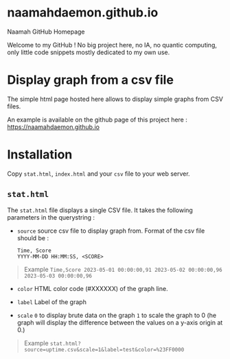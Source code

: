 # naamahdaemon.github.io
Naamah GitHub Homepage

Welcome to my GitHub !
No big project here, no IA, no quantic computing, only little code snippets mostly dedicated to my own use.

# Display graph from a csv file
The simple html page hosted here allows to display simple graphs from CSV files.

An example is available on the github page of this project here : https://naamahdaemon.github.io

# Installation
Copy `stat.html`, `index.html` and your `csv` file to your web server.

## `stat.html`
The `stat.html` file displays a single CSV file.
It takes the following parameters in the querystring :

* `source`
    source csv file to display graph from. Format of the csv file should be :
    ```
    Time, Score
    YYYY-MM-DD HH:MM:SS, <SCORE>
    ```

> Example
    ```
    Time,Score
    2023-05-01 00:00:00,91
    2023-05-02 00:00:00,96
    2023-05-03 00:00:00,96
    ```
 
* `color`
HTML color code (#XXXXXX) of the graph line.

* `label`
Label of the graph

* `scale`
`0` to display brute data on the graph
`1` to scale the graph to 0 (he graph will display the difference between the values on a y-axis origin at 0.)

> Example
> `stat.html?source=uptime.csv&scale=1&label=test&color=%23FF0000`
